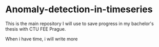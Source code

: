 # Anomaly-detection-in-timeseries
This is the main repository I will use to save progress in my bachelor's thesis with CTU FEE Prague.

When i have time, i will write more
